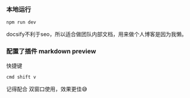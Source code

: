### 本地运行
```
npm run dev
```
docsify不利于seo，所以适合做团队内部文档，用来做个人博客是因为我懒。

### 配置了插件 markdown preview 

快捷键 
```
cmd shift v
```
记得配合 双窗口使用，效果更佳😅 